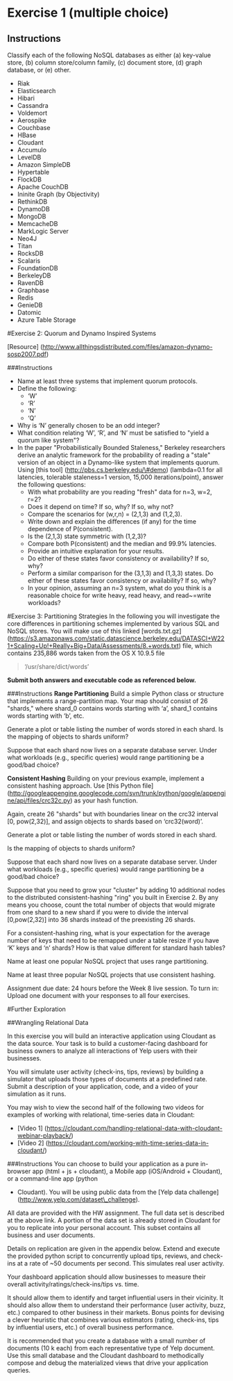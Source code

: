 Exercise 1 (multiple choice)
============================

Instructions
------------

Classify each of the following NoSQL databases as either (a) key-value store,
(b) column store/column family, (c) document store, (d) graph database, or (e)
other.

* Riak  
* Elasticsearch  
* Hibari  
* Cassandra  
* Voldemort  
* Aerospike  
* Couchbase  
* HBase  
* Cloudant  
* Accumulo  
* LevelDB  
* Amazon SimpleDB  
* Hypertable  
* FlockDB  
* Apache CouchDB  
* Ininite Graph (by Objectivity)  
* RethinkDB  
* DynamoDB  
* MongoDB  
* MemcacheDB  
* MarkLogic Server  
* Neo4J  
* Titan  
* RocksDB  
* Scalaris  
* FoundationDB  
* BerkeleyDB  
* RavenDB  
* Graphbase  
* Redis  
* GenieDB  
* Datomic  
* Azure Table Storage  

#Exercise 2: Quorum and Dynamo Inspired Systems

[Resource] (http://www.allthingsdistributed.com/files/amazon-dynamo-sosp2007.pdf)

###Instructions 
* Name at least three systems that implement quorum protocols. 
* Define the following: 
  * ‘W’ 
  * ‘R’ 
  * ‘N’ 
  * ‘Q’ 
* Why is ‘N’ generally chosen to be an odd
integer? 
* What condition relating ‘W’, ‘R’, and ‘N’ must be satisfied to "yield a quorum like system"? 
* In the paper "Probabilistically Bounded Staleness,"
Berkeley researchers derive an analytic framework for the probability of reading a "stale" version of an object in a Dynamo-like system that implements quorum.
Using [this tool] (http://pbs.cs.berkeley.edu/\#demo) (lambda=0.1 for all latencies, tolerable staleness=1 version, 15,000 iterations/point), answer the following questions: 
  * With what probability are you reading "fresh" data for n=3, w=2, r=2? 
  * Does it depend on time? If so, why? If so, why not? 
  * Compare the scenarios for (w,r,n) = (2,1,3) and (1,2,3). 
  * Write down and explain the differences (if any) for the time dependence of P(consistent). 
  * Is the (2,1,3) state symmetric with (1,2,3)? 
  * Compare both P(consistent) and the median and 99.9% latencies. 
  * Provide an intuitive explanation for your results. 
  * Do either of these states favor consistency or availability? If so, why? 
  * Perform a similar comparison for the (3,1,3) and (1,3,3) states. Do either of these states favor consistency or availability? If so, why? 
  * In your opinion, assuming an n=3
system, what do you think is a reasonable choice for write heavy, read heavy, and read\~=write workloads? 

#Exercise 3: Partitioning Strategies 
In the following you will investigate the core differences in partitioning schemes implemented by
various SQL and NoSQL stores. You will make use of this linked [words.txt.gz] (https://s3.amazonaws.com/static.datascience.berkeley.edu/DATASCI+W221+Scaling+Up!+Really+Big+Data/Assessments/8.+words.txt) file, which contains 235,886 words taken from the OS X 10.9.5 file 
>‘/usr/share/dict/words’ 

**Submit both answers and executable code as referenced
below.**


###Instructions 
**Range Partitioning** Build a simple Python class or structure that implements a range-partition map. Your map should consist of 26 "shards,"
where shard\_0 contains words starting with ‘a’, shard\_1 contains words
starting with ‘b’, etc. 

Generate a plot or table listing the number of words
stored in each shard. Is the mapping of objects to shards uniform? 

Suppose that each shard now lives on a separate database server. Under what workloads (e.g.,
specific queries) would range partitioning be a good/bad choice? 

**Consistent Hashing** Building on your previous example, implement a consistent hashing approach. Use [this Python file] (http://googleappengine.googlecode.com/svn/trunk/python/google/appengine/api/files/crc32c.py)
as your hash function. 

Again, create 26 "shards" but with boundaries linear on
the crc32 interval [0, pow(2,32)], and assign objects to shards based on ‘crc32(word)’. 

Generate a plot or table listing the number of words stored in each shard. 

Is the mapping of objects to shards uniform? 

Suppose that each shard now lives on a separate database server. Under what workloads (e.g., specific
queries) would range partitioning be a good/bad choice? 

Suppose that you need to grow your "cluster" by adding 10 additional nodes to the distributed consistent-hashing "ring" you built in Exercise 2. By any means you choose, count the total number of objects that would migrate from one shard to a new shard if you were to divide the interval [0,pow(2,32)] into 36 shards instead of the preexisting 26 shards. 

For a consistent-hashing ring, what is your expectation for the average number of keys that need to be remapped under a table resize if you have ‘K’ keys and ‘n’ shards? How is that value different for standard hash tables? 

Name at least one popular NoSQL project that uses range partitioning. 

Name at least three popular NoSQL projects that use consistent hashing. 

Assignment due date: 24 hours before the Week 8 live session. To turn in: Upload one document with your responses to all four exercises.

#Further Exploration

##Wrangling Relational Data 

In this exercise you will build an interactive application using Cloudant as the data source. Your task is to build a customer-facing dashboard for
business owners to analyze all interactions of Yelp users with their businesses. 

You will simulate user activity (check-ins, tips, reviews) by building a simulator that uploads those types of documents at a predefined rate. Submit a
description of your application, code, and a video of your simulation as it runs. 

You may wish to view the second half of the following two videos for
examples of working with relational, time-series data in Cloudant:

* [Video 1] (https://cloudant.com/handling-relational-data-with-cloudant-webinar-playback/)
* [Video 2] (https://cloudant.com/working-with-time-series-data-in-cloudant/)

###Instructions 
You can choose to build your application as a pure in-browser app (html + js + cloudant), a Mobile app (iOS/Android + Cloudant), or a command-line app (python
+ Cloudant). You will be using public data from the [Yelp data challenge] (http://www.yelp.com/dataset\_challenge). 

All data are provided with the HW assignment. The full data set is described at the above link. A portion of the data set is already stored in Cloudant for you to replicate into your personal account. This subset contains all business and user documents. 

Details on replication are given in the appendix below. Extend and execute the provided python script to concurrently upload tips, reviews, and check-ins at a rate of \~50 documents per second. This simulates real user activity. 

Your dashboard application should allow businesses to measure their overall activity/ratings/check-ins/tips vs. time. 

It should allow them to identify and target influential users in their vicinity. It should also allow them to understand their performance (user activity, buzz, etc.) compared to other business in their markets. Bonus points for devising a clever heuristic that
combines various estimators (rating, check-ins, tips by influential users, etc.) of overall business performance. 

It is recommended that you create a database
with a small number of documents (10 k each) from each representative type of Yelp document. Use this small database and the Cloudant dashboard to methodically compose and debug the materialized views that drive your application queries.
